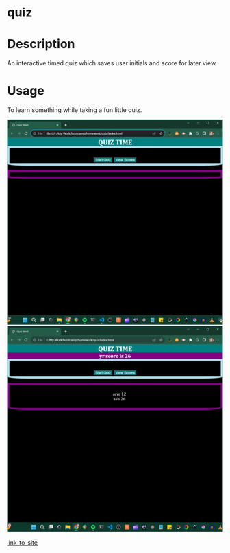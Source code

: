 # quiz


# Description

An interactive timed quiz which saves user initials and score for later view.

# Usage

To learn something while taking a fun little quiz.

![Screenshot of the homepage of the quiz showing 'start quiz' and 'view scores' buttons.](./assets/images/homescreen.png)
![Screenshot of the endscreen of the quiz showing a stopped timer and two previously entered sets of initials with their scores.](./assets/images/endsceen.png)

[link-to-site](https://e6m9.github.io/quiz)